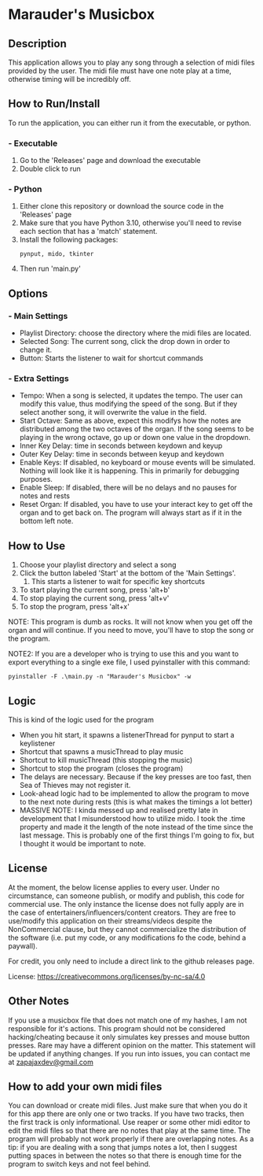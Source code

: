# Marauder's Musicbox

## Description
This application allows you to play any song through a selection of midi files provided by the user. The midi file must have one note play at a time, otherwise timing will be incredibly off.

## How to Run/Install
To run the application, you can either run it from the executable, or python.

### - Executable
 1. Go to the 'Releases' page and download the executable
 2. Double click to run

### - Python
 1. Either clone this repository or download the source code in the 'Releases' page
 2. Make sure that you have Python 3.10, otherwise you'll need to revise each section that has a 'match' statement.
 3. Install the following packages:
    ```
    pynput, mido, tkinter
    ```
 4. Then run 'main.py'

## Options
### - Main Settings
 - Playlist Directory: choose the directory where the midi files are located.
 - Selected Song: The current song, click the drop down in order to change it.
 - Button: Starts the listener to wait for shortcut commands
### - Extra Settings
 - Tempo: When a song is selected, it updates the tempo. The user can modify this value, thus modifying the speed of the song. But if they select another song, it will overwrite the value in the field.
 - Start Octave: Same as above, expect this modifys how the notes are distributed among the two octaves of the organ. If the song seems to be playing in the wrong octave, go up or down one value in the dropdown.
 - Inner Key Delay: time in seconds between keydown and keyup
 - Outer Key Delay: time in seconds between keyup and keydown
 - Enable Keys: If disabled, no keyboard or mouse events will be simulated. Nothing will look like it is happening. This in primarily for debugging purposes.
 - Enable Sleep: If disabled, there will be no delays and no pauses for notes and rests
 - Reset Organ: If disabled, you have to use your interact key to get off the organ and to get back on. The program will always start as if it in the bottom left note.

## How to Use
 1. Choose your playlist directory and select a song
 2. Click the button labeled 'Start' at the bottom of the 'Main Settings'.
    1. This starts a listener to wait for specific key shortcuts
 3. To start playing the current song, press 'alt+b'
 4. To stop playing the current song, press 'alt+v'
 5. To stop the program, press 'alt+x'

 NOTE: This program is dumb as rocks. It will not know when you get off the organ and will continue. If you need to move, you'll have to stop the song or the program.
 
 NOTE2: If you are a developer who is trying to use this and you want to export everything to a single exe file, I used pyinstaller with this command:
 ```
 pyinstaller -F .\main.py -n "Marauder's Musicbox" -w
 ```

## Logic
This is kind of the logic used for the program
- When you hit start, it spawns a listenerThread for pynput to start a keylistener
- Shortcut that spawns a musicThread to play music
- Shortcut to kill musicThread (this stopping the music)
- Shortcut to stop the program (closes the program)
- The delays are necessary. Because if the key presses are too fast, then Sea of Thieves may not register it.
- Look-ahead logic had to be implemented to allow the program to move to the next note during rests (this is what makes the timings a lot better)
- MASSIVE NOTE: I kinda messed up and realised pretty late in development that I misunderstood how to utilize mido. I took the .time property and made it the length of the note instead of the time since the last message. This is probably one of the first things I'm going to fix, but I thought it would be important to note.

## License
At the moment, the below license applies to every user. Under no circumstance, can someone publish, or modify and publish, this code for commercial use. The only instance the license does not fully apply are in the case of entertainers/influencers/content creators. They are free to use/modify this application on their streams/videos despite the NonCommercial clause, but they cannot commercialize the distribution of the software (i.e. put my code, or any modifications fo the code, behind a paywall).

For credit, you only need to include a direct link to the github releases page.

License: https://creativecommons.org/licenses/by-nc-sa/4.0

## Other Notes
If you use a musicbox file that does not match one of my hashes, I am not responsible for it's actions. 
This program should not be considered hacking/cheating because it only simulates key presses and mouse button presses. Rare may have a different opinion on the matter. This statement will be updated if anything changes.
If you run into issues, you can contact me at zapajaxdev@gmail.com

## How to add your own midi files
You can download or create midi files. Just make sure that when you do it for this app there are only one or two tracks. If you have two tracks, then the first track is only informational.
Use reaper or some other midi editor to edit the midi files so that there are no notes that play at the same time. The program will probably not work properly if there are overlapping notes.
As a tip: if you are dealing with a song that jumps notes a lot, then I suggest putting spaces in between the notes so that there is enough time for the program to switch keys and not feel behind.
